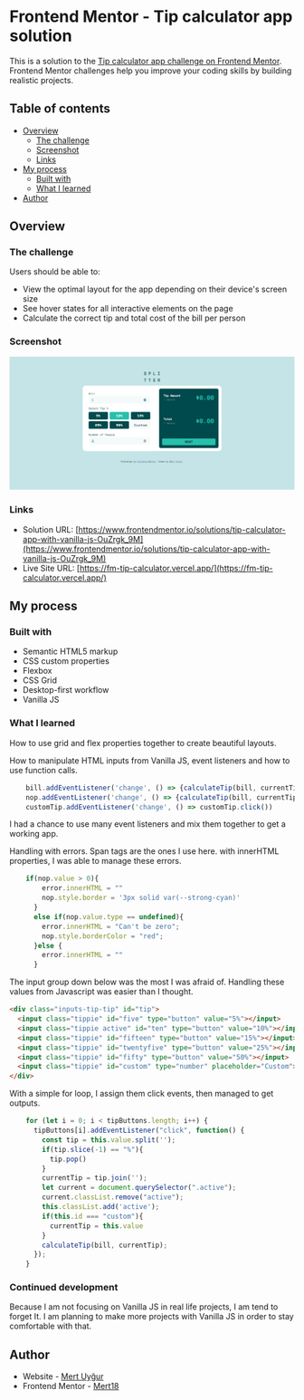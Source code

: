 # Frontend Mentor - Tip calculator app solution

This is a solution to the [Tip calculator app challenge on Frontend Mentor](https://www.frontendmentor.io/challenges/tip-calculator-app-ugJNGbJUX). Frontend Mentor challenges help you improve your coding skills by building realistic projects.

## Table of contents

- [Overview](#overview)
  - [The challenge](#the-challenge)
  - [Screenshot](#screenshot)
  - [Links](#links)
- [My process](#my-process)
  - [Built with](#built-with)
  - [What I learned](#what-i-learned)
- [Author](#author)

## Overview

### The challenge

Users should be able to:

- View the optimal layout for the app depending on their device's screen size
- See hover states for all interactive elements on the page
- Calculate the correct tip and total cost of the bill per person

### Screenshot

![](./images/screenshot.png)

### Links
- Solution URL: [https://www.frontendmentor.io/solutions/tip-calculator-app-with-vanilla-js-OuZrgk_9M](https://www.frontendmentor.io/solutions/tip-calculator-app-with-vanilla-js-OuZrgk_9M)
- Live Site URL: [https://fm-tip-calculator.vercel.app/](https://fm-tip-calculator.vercel.app/)

## My process

### Built with

- Semantic HTML5 markup
- CSS custom properties
- Flexbox
- CSS Grid
- Desktop-first workflow
- Vanilla JS

### What I learned

How to use grid and flex properties together to create beautiful layouts.

How to manipulate HTML inputs from Vanilla JS, event listeners and how to use function calls.

```javascript
    bill.addEventListener('change', () => {calculateTip(bill, currentTip)})
    nop.addEventListener('change', () => {calculateTip(bill, currentTip)})
    customTip.addEventListener('change', () => customTip.click())
```
I had a chance to use many event listeners and mix them together to get a working app.

Handling with errors. Span tags are the ones I use here. with innerHTML properties, I was able to manage these errors.
```javascript
    if(nop.value > 0){
        error.innerHTML = ""
        nop.style.border = '3px solid var(--strong-cyan)'
      }
      else if(nop.value.type == undefined){
        error.innerHTML = "Can't be zero";
        nop.style.borderColor = "red";
      }else {
        error.innerHTML = ""
      }
```

The input group down below was the most I was afraid of. Handling these values from Javascript was easier than I thought.
```html
<div class="inputs-tip-tip" id="tip">
  <input class="tippie" id="five" type="button" value="5%"></input>
  <input class="tippie active" id="ten" type="button" value="10%"></input>
  <input class="tippie" id="fifteen" type="button" value="15%"></input>
  <input class="tippie" id="twentyfive" type="button" value="25%"></input>
  <input class="tippie" id="fifty" type="button" value="50%"></input>
  <input class="tippie" id="custom" type="number" placeholder="Custom"></input>
</div>
```

With a simple for loop, I assign them click events, then managed to get outputs.
```javascript
    for (let i = 0; i < tipButtons.length; i++) {
      tipButtons[i].addEventListener("click", function() {
        const tip = this.value.split('');
        if(tip.slice(-1) == "%"){
          tip.pop()
        }
        currentTip = tip.join('');
        let current = document.querySelector(".active");
        current.classList.remove("active");
        this.classList.add('active');
        if(this.id === "custom"){
          currentTip = this.value
        }
        calculateTip(bill, currentTip);
      });
    }
```

### Continued development

Because I am not focusing on Vanilla JS in real life projects, I am tend to forget It. I am planning to make more projects with Vanilla JS in order to stay comfortable with that.

## Author

- Website - [Mert Uyğur](https://merd.dev/)
- Frontend Mentor - [Mert18](https://www.frontendmentor.io/profile/yourusername)